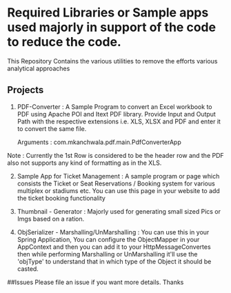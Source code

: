 # Required Libraries or Sample apps used majorly in support of the code to reduce the code.

This Repository Contains the various utilities to remove the efforts various analytical approaches


## Projects
1. PDF-Converter : A Sample Program to convert an Excel workbook to PDF using Apache POI and Itext PDF library.
  Provide Input and Output Path with the respective extensions i.e. XLS, XLSX and PDF and enter it to convert the same file. 
  
  
    Arguments : com.mkanchwala.pdf.main.PdfConverterApp <inputPath> <outputPath> <fileType>
    
    
  Note : Currently the 1st Row is considered to be the header row and the PDF also not supports any kind of formatting as in the XLS.

2. Sample App for Ticket Management : A sample program or page which consists the Ticket or Seat Reservations / Booking system for various multiplex or stadiums etc. You can use this page in your website to add the ticket booking functionality

3. Thumbnail - Generator : Majorly used for generating small sized Pics or Imgs based on a ration.

4. ObjSerializer - Marshalling/UnMarshalling : You can use this in your Spring Application, You can configure the ObjectMapper in your AppContext and then you can add it to your HttpMessageConvertes then while performing Marshalling or UnMarshalling it'll use the 'objType' to understand that in which type of the Object it should be casted.


##Issues
Please file an issue if you want more details. Thanks
